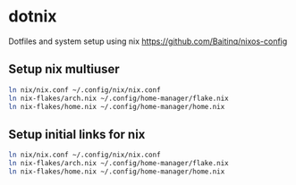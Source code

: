 # dotnix

Dotfiles and system setup using nix
https://github.com/Baitinq/nixos-config

## Setup nix multiuser

```bash
ln nix/nix.conf ~/.config/nix/nix.conf
ln nix-flakes/arch.nix ~/.config/home-manager/flake.nix
ln nix-flakes/home.nix ~/.config/home-manager/home.nix
```

## Setup initial links for nix

```bash
ln nix/nix.conf ~/.config/nix/nix.conf
ln nix-flakes/arch.nix ~/.config/home-manager/flake.nix
ln nix-flakes/home.nix ~/.config/home-manager/home.nix
```
